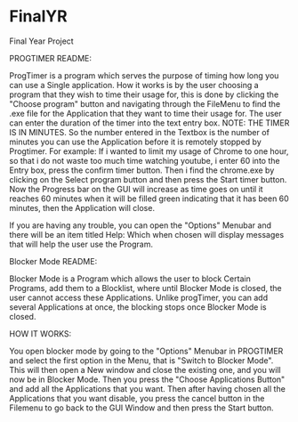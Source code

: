 # FinalYR
Final Year Project 

PROGTIMER README:

ProgTimer is a program which serves the purpose of timing how long you can use a Single application. How it works is by the user choosing a program 
that they wish to time their usage for, this is done by clicking the "Choose program" button and navigating through the FileMenu to find the .exe file for the Application that they want to time their usage for. 
The user can enter the duration of  the timer into the text entry box. NOTE: THE TIMER IS IN MINUTES. So the number entered in the Textbox is the number of minutes you can use the Application before it is remotely stopped by Progtimer.
For example: If i wanted to limit my usage of Chrome to one hour, so that i do not waste too much time watching youtube, i enter 60 into the Entry box, press the confirm timer button. Then i find the chrome.exe by clicking on the Select program button and then press the Start timer button. 
Now the Progress bar on the GUI will increase as time goes on until it reaches 60 minutes when it will be filled green indicating that it has been 60 minutes, then the Application will close.


If you are having any trouble, you can open the "Options" Menubar and there will be an item titled Help: Which when chosen will display messages that will help the user use the Program.



Blocker Mode README:

Blocker Mode is a Program which allows the user to block Certain Programs, add them to a Blocklist, where until Blocker Mode is closed, the user cannot access these Applications. Unlike progTimer, you can add several Applications at once, the blocking stops once Blocker Mode is closed. 

HOW IT WORKS: 

You open blocker mode by going to the "Options" Menubar in PROGTIMER and select the first option in the Menu, that is "Switch to Blocker Mode". This will then open a New window and close the existing one, and you will now be in Blocker Mode. 
Then you press the "Choose Applications Button" and add all the Applications that you want. Then after having chosen all the Applications that you want disable, you press the cancel button in the Filemenu to go back to the GUI Window and then press the Start button. 
